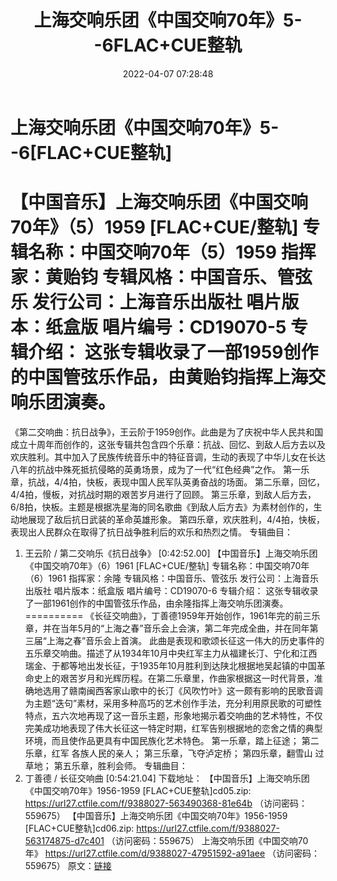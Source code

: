 ﻿---
title: 上海交响乐团《中国交响70年》5--6FLAC+CUE整轨
date: 2022-04-07 07:28:48
categories: 古典音乐、新世纪、纯音雅乐
tags: 纯音雅乐
---
# 上海交响乐团《中国交响70年》5--6[FLAC+CUE整轨]

【中国音乐】上海交响乐团《中国交响70年》（5）1959 [FLAC+CUE/整轨]
专辑名称：中国交响70年（5）1959
指挥家：黄贻钧
专辑风格：中国音乐、管弦乐
发行公司：上海音乐出版社
唱片版本：纸盒版
唱片编号：CD19070-5
专辑介绍：
这张专辑收录了一部1959创作的中国管弦乐作品，由黄贻钧指挥上海交响乐团演奏。
==========
《第二交响曲：抗日战争》，王云阶于1959创作。此曲是为了庆祝中华人民共和国成立十周年而创作的，这张专辑共包含四个乐章：抗战、回忆、到敌人后方去以及欢庆胜利。其中加入了民族传统音乐中的特征音调，生动的表现了中华儿女在长达八年的抗战中殊死抵抗侵略的英勇场景，成为了一代“红色经典”之作。
第一乐章，抗战，4/4拍，快板，表现中国人民军队英勇奋战的场面。
第二乐章，回忆，4/4拍，慢板，对抗战时期的艰苦岁月进行了回顾。
第三乐章，到敌人后方去，6/8拍，快板。主题是根据冼星海的同名歌曲《到敌人后方去》为素材创作的，生动地展现了敌后抗日武装的革命英雄形象。
第四乐章，欢庆胜利，4/4拍，快板，表现出人民群众在取得了抗日战争胜利后的欢乐和热烈之情。
专辑曲目：
01. 王云阶 / 第二交响乐《抗日战争》
[0:42:52.00]
【中国音乐】上海交响乐团《中国交响70年》（6）1961 [FLAC+CUE/整轨]
专辑名称：中国交响70年（6）1961
指挥家：余隆
专辑风格：中国音乐、管弦乐
发行公司：上海音乐出版社
唱片版本：纸盒版
唱片编号：CD19070-6
专辑介绍：
这张专辑收录了一部1961创作的中国管弦乐作品，由余隆指挥上海交响乐团演奏。
==========
《长征交响曲》，丁善德1959年开始创作，1961年完的前三乐章，并在当年5月的“上海之春”音乐会上会演，第二年完成全曲，并在同年第三届“上海之春”音乐会上首演。
此曲是表现和歌颂长征这一伟大的历史事件的五乐章交响曲。描述了从1934年10月中央红军主力从福建长汀、宁化和江西瑞金、于都等地出发长征，于1935年10月胜利到达陕北根据地吴起镇的中国革命史上的艰苦岁月和光辉历程。在第二乐章里，作曲家根据这一时代背景，准确地选用了赣南闽西客家山歌中的长汀《风吹竹叶》这一颇有影响的民歌音调为主题“迭句”素材，采用多种高巧的艺术创作手法，充分利用原民歌的可塑性特点，五六次地再现了这一音乐主题，形象地揭示着交响曲的艺术特性，不仅完美成功地表现了伟大长征这一特定时期，红军告别根据地的恋舍之情的典型环境，而且使作品更具有中国民族化艺术特色。
第一乐章，踏上征途；
第二乐章，红军 各族人民的亲人；
第三乐章，飞夺泸定桥；
第四乐章，翻雪山 过草地；
第五乐章，胜利会师。
专辑曲目：
01. 丁善德 / 长征交响曲
[0:54:21.04]
下载地址：
【中国音乐】上海交响乐团《中国交响70年》1956-1959 [FLAC+CUE整轨]cd05.zip: https://url27.ctfile.com/f/9388027-563490368-81e64b
（访问密码：559675）
【中国音乐】上海交响乐团《中国交响70年》1956-1959 [FLAC+CUE整轨]cd06.zip: https://url27.ctfile.com/f/9388027-563174875-d7c401
（访问密码：559675）
上海交响乐团《中国交响70年》
https://url27.ctfile.com/d/9388027-47951592-a91aee
（访问密码：559675）
原文：[链接](https://blog.sina.com.cn/s/blog_1647c7e7601030wjb.html)